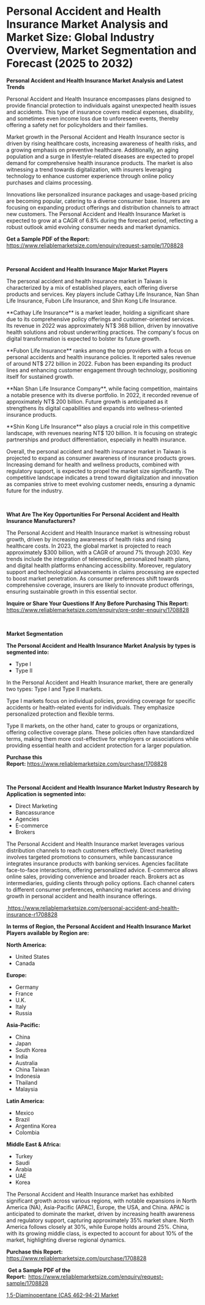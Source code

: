 <p><h1>Personal Accident and Health Insurance Market Analysis and Market Size: Global Industry Overview, Market Segmentation and Forecast (2025 to 2032)</h1></p><p><strong>Personal Accident and Health Insurance Market Analysis and Latest Trends</strong></p>
<p><p>Personal Accident and Health Insurance encompasses plans designed to provide financial protection to individuals against unexpected health issues and accidents. This type of insurance covers medical expenses, disability, and sometimes even income loss due to unforeseen events, thereby offering a safety net for policyholders and their families.</p><p>Market growth in the Personal Accident and Health Insurance sector is driven by rising healthcare costs, increasing awareness of health risks, and a growing emphasis on preventive healthcare. Additionally, an aging population and a surge in lifestyle-related diseases are expected to propel demand for comprehensive health insurance products. The market is also witnessing a trend towards digitalization, with insurers leveraging technology to enhance customer experience through online policy purchases and claims processing.</p><p>Innovations like personalized insurance packages and usage-based pricing are becoming popular, catering to a diverse consumer base. Insurers are focusing on expanding product offerings and distribution channels to attract new customers. The Personal Accident and Health Insurance Market is expected to grow at a CAGR of 6.8% during the forecast period, reflecting a robust outlook amid evolving consumer needs and market dynamics.</p></p>
<p><strong>Get a Sample PDF of the Report:&nbsp;</strong> <a href="https://www.reliablemarketsize.com/enquiry/request-sample/1708828?utm_campaign=1939&utm_medium=2&utm_source=Github&utm_content=ia&utm_term=10012025&utm_id=personal-accident-and-health-insurance">https://www.reliablemarketsize.com/enquiry/request-sample/1708828</a></p>
<p>&nbsp;</p>
<p><strong>Personal Accident and Health Insurance Major Market Players</strong></p>
<p><p>The personal accident and health insurance market in Taiwan is characterized by a mix of established players, each offering diverse products and services. Key players include Cathay Life Insurance, Nan Shan Life Insurance, Fubon Life Insurance, and Shin Kong Life Insurance. </p><p>**Cathay Life Insurance** is a market leader, holding a significant share due to its comprehensive policy offerings and customer-oriented services. Its revenue in 2022 was approximately NT$ 368 billion, driven by innovative health solutions and robust underwriting practices. The company's focus on digital transformation is expected to bolster its future growth.</p><p>**Fubon Life Insurance** ranks among the top providers with a focus on personal accidents and health insurance policies. It reported sales revenue of around NT$ 272 billion in 2022. Fubon has been expanding its product lines and enhancing customer engagement through technology, positioning itself for sustained growth.</p><p>**Nan Shan Life Insurance Company**, while facing competition, maintains a notable presence with its diverse portfolio. In 2022, it recorded revenue of approximately NT$ 200 billion. Future growth is anticipated as it strengthens its digital capabilities and expands into wellness-oriented insurance products.</p><p>**Shin Kong Life Insurance** also plays a crucial role in this competitive landscape, with revenues nearing NT$ 120 billion. It is focusing on strategic partnerships and product differentiation, especially in health insurance.</p><p>Overall, the personal accident and health insurance market in Taiwan is projected to expand as consumer awareness of insurance products grows. Increasing demand for health and wellness products, combined with regulatory support, is expected to propel the market size significantly. The competitive landscape indicates a trend toward digitalization and innovation as companies strive to meet evolving customer needs, ensuring a dynamic future for the industry.</p></p>
<p>&nbsp;</p>
<p><strong>What Are The Key Opportunities For Personal Accident and Health Insurance Manufacturers?</strong></p>
<p><p>The Personal Accident and Health Insurance market is witnessing robust growth, driven by increasing awareness of health risks and rising healthcare costs. In 2023, the global market is projected to reach approximately $300 billion, with a CAGR of around 7% through 2030. Key trends include the integration of telemedicine, personalized health plans, and digital health platforms enhancing accessibility. Moreover, regulatory support and technological advancements in claims processing are expected to boost market penetration. As consumer preferences shift towards comprehensive coverage, insurers are likely to innovate product offerings, ensuring sustainable growth in this essential sector.</p></p>
<p><strong>Inquire or Share Your Questions If Any Before Purchasing This Report:</strong> <a href="https://www.reliablemarketsize.com/enquiry/pre-order-enquiry/1708828?utm_campaign=1939&utm_medium=2&utm_source=Github&utm_content=ia&utm_term=10012025&utm_id=personal-accident-and-health-insurance">https://www.reliablemarketsize.com/enquiry/pre-order-enquiry/1708828</a></p>
<p>&nbsp;</p>
<p><strong>Market Segmentation</strong></p>
<p><strong>The Personal Accident and Health Insurance Market Analysis by types is segmented into:</strong></p>
<p><ul><li>Type I</li><li>Type II</li></ul></p>
<p><p>In the Personal Accident and Health Insurance market, there are generally two types: Type I and Type II markets. </p><p>Type I markets focus on individual policies, providing coverage for specific accidents or health-related events for individuals. They emphasize personalized protection and flexible terms.</p><p>Type II markets, on the other hand, cater to groups or organizations, offering collective coverage plans. These policies often have standardized terms, making them more cost-effective for employers or associations while providing essential health and accident protection for a larger population.</p></p>
<p><strong>Purchase this Report:&nbsp;</strong><a href="https://www.reliablemarketsize.com/purchase/1708828?utm_campaign=1939&utm_medium=2&utm_source=Github&utm_content=ia&utm_term=10012025&utm_id=personal-accident-and-health-insurance">https://www.reliablemarketsize.com/purchase/1708828</a></p>
<p>&nbsp;</p>
<p><strong>The Personal Accident and Health Insurance Market Industry Research by Application is segmented into:</strong></p>
<p><ul><li>Direct Marketing</li><li>Bancassurance</li><li>Agencies</li><li>E-commerce</li><li>Brokers</li></ul></p>
<p><p>The Personal Accident and Health Insurance market leverages various distribution channels to reach customers effectively. Direct marketing involves targeted promotions to consumers, while bancassurance integrates insurance products with banking services. Agencies facilitate face-to-face interactions, offering personalized advice. E-commerce allows online sales, providing convenience and broader reach. Brokers act as intermediaries, guiding clients through policy options. Each channel caters to different consumer preferences, enhancing market access and driving growth in personal accident and health insurance offerings.</p></p>
<p><a href="https://www.reliablemarketsize.com/personal-accident-and-health-insurance-r1708828?utm_campaign=1939&utm_medium=2&utm_source=Github&utm_content=ia&utm_term=10012025&utm_id=personal-accident-and-health-insurance">&nbsp;https://www.reliablemarketsize.com/personal-accident-and-health-insurance-r1708828</a></p>
<p><strong>In terms of Region, the Personal Accident and Health Insurance Market Players available by Region are:</strong></p>
<p>
    <p> <strong> North America: </strong>
        <ul>
            <li>United States</li>
            <li>Canada</li>
        </ul>
        </p> 
    <p> <strong> Europe: </strong>
        <ul>
            <li>Germany</li>
            <li>France</li>
            <li>U.K.</li>
            <li>Italy</li>
            <li>Russia</li>
        </ul>
        </p> 
    <p> <strong> Asia-Pacific: </strong>
        <ul>
            <li>China</li>
            <li>Japan</li>
            <li>South Korea</li>
            <li>India</li>
            <li>Australia</li>
            <li>China Taiwan</li>
            <li>Indonesia</li>
            <li>Thailand</li>
            <li>Malaysia</li>
        </ul>
        </p> 
    <p> <strong> Latin America: </strong>
        <ul>
            <li>Mexico</li>
            <li>Brazil</li>
            <li>Argentina Korea</li>
            <li>Colombia</li>
        </ul>
        </p> 
    <p> <strong> Middle East & Africa: </strong>
        <ul>
            <li>Turkey</li>
            <li>Saudi</li>
            <li>Arabia</li>
            <li>UAE</li>
            <li>Korea</li>
        </ul>
    </p>
    </p>
<p><p>The Personal Accident and Health Insurance market has exhibited significant growth across various regions, with notable expansions in North America (NA), Asia-Pacific (APAC), Europe, the USA, and China. APAC is anticipated to dominate the market, driven by increasing health awareness and regulatory support, capturing approximately 35% market share. North America follows closely at 30%, while Europe holds around 25%. China, with its growing middle class, is expected to account for about 10% of the market, highlighting diverse regional dynamics.</p></p>
<p><strong>Purchase this Report: </strong><a href="https://www.reliablemarketsize.com/purchase/1708828?utm_campaign=1939&utm_medium=2&utm_source=Github&utm_content=ia&utm_term=10012025&utm_id=personal-accident-and-health-insurance">https://www.reliablemarketsize.com/purchase/1708828</a></p>
<p>&nbsp;<strong>Get a Sample PDF of the Report:&nbsp;&nbsp;</strong><a href="https://www.reliablemarketsize.com/enquiry/request-sample/1708828?utm_campaign=1939&utm_medium=2&utm_source=Github&utm_content=ia&utm_term=10012025&utm_id=personal-accident-and-health-insurance">https://www.reliablemarketsize.com/enquiry/request-sample/1708828</a></p>
<p><strong></strong></p>
<p><p><a href="https://github.com/PeterParrish5/Market-Research-Report-List-7/blob/main/15-diaminopentane-cas-462-94-2-market.md?utm_campaign=1939&utm_medium=2&utm_source=Github&utm_content=ia&utm_term=10012025&utm_id=personal-accident-and-health-insurance">1,5-Diaminopentane (CAS 462-94-2) Market</a></p></p>
